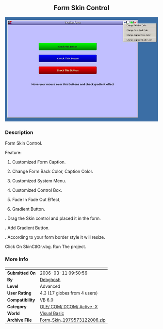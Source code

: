 ﻿<div align="center">

## Form Skin Control

<img src="PIC200631253045416.JPG">
</div>

### Description

Form Skin Control.

Feature:

1. Customized Form Caption.

2. Change Form Back Color, Caption Color.

3. Customized System Menu.

4. Customized Control Box.

5. Fade In Fade Out Effect,

6. Gradient Button.

. Drag the Skin control and placed it in the form.

. Add Gradient Button.

. According to your form border style it will resize.

Click On SkinCtlGr.vbg. Run The project.
 
### More Info
 


<span>             |<span>
---                |---
**Submitted On**   |2006-03-11 09:50:56
**By**             |[Debghosh](https://github.com/Planet-Source-Code/PSCIndex/blob/master/ByAuthor/debghosh.md)
**Level**          |Advanced
**User Rating**    |4.3 (17 globes from 4 users)
**Compatibility**  |VB 6\.0
**Category**       |[OLE/ COM/ DCOM/ Active\-X](https://github.com/Planet-Source-Code/PSCIndex/blob/master/ByCategory/ole-com-dcom-active-x__1-29.md)
**World**          |[Visual Basic](https://github.com/Planet-Source-Code/PSCIndex/blob/master/ByWorld/visual-basic.md)
**Archive File**   |[Form\_Skin\_1979573122006\.zip](https://github.com/Planet-Source-Code/debghosh-form-skin-control__1-64624/archive/master.zip)








